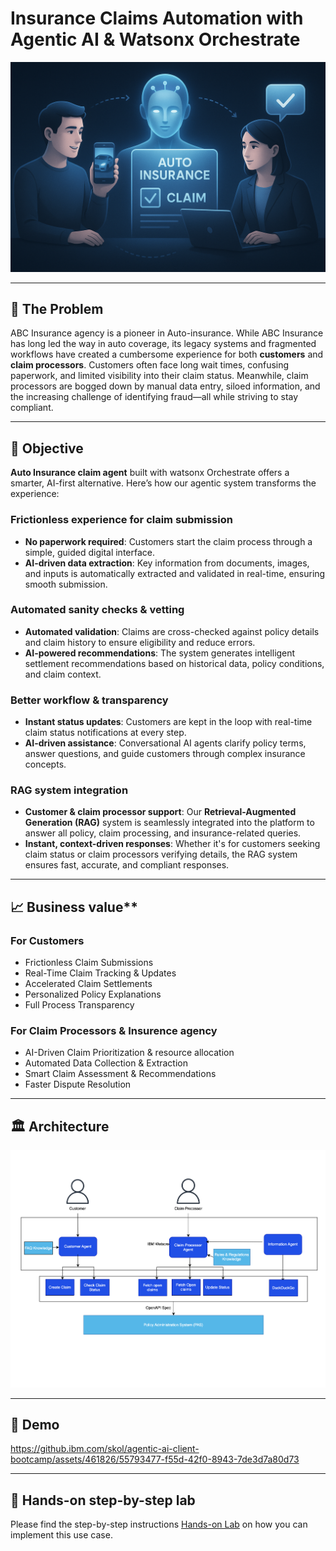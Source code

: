 # Insurance Claims Automation with Agentic AI & Watsonx Orchestrate

![](insurance-banner.png)

---

##  🤔 The Problem

ABC Insurance agency is a pioneer in Auto-insurance. While ABC Insurance has long led the way in auto coverage, its legacy systems and fragmented workflows have created a cumbersome experience for both **customers** and **claim processors**. Customers often face long wait times, confusing paperwork, and limited visibility into their claim status. Meanwhile, claim processors are bogged down by manual data entry, siloed information, and the increasing challenge of identifying fraud—all while striving to stay compliant.


---

## 🎯 Objective

**Auto Insurance claim agent** built with watsonx Orchestrate offers a smarter, AI-first alternative. Here’s how our agentic system transforms the experience:

### Frictionless experience for claim submission

* **No paperwork required**: Customers start the claim process through a simple, guided digital interface.
* **AI-driven data extraction**: Key information from documents, images, and inputs is automatically extracted and validated in real-time, ensuring smooth submission.

### Automated sanity checks & vetting

* **Automated validation**: Claims are cross-checked against policy details and claim history to ensure eligibility and reduce errors.
* **AI-powered recommendations**: The system generates intelligent settlement recommendations based on historical data, policy conditions, and claim context.

### Better workflow & transparency

* **Instant status updates**: Customers are kept in the loop with real-time claim status notifications at every step.
* **AI-driven assistance**: Conversational AI agents clarify policy terms, answer questions, and guide customers through complex insurance concepts.

### RAG system integration

* **Customer & claim processor support**: Our **Retrieval-Augmented Generation (RAG)** system is seamlessly integrated into the platform to answer all policy, claim processing, and insurance-related queries.
* **Instant, context-driven responses**: Whether it's for customers seeking claim status or claim processors verifying details, the RAG system ensures fast, accurate, and compliant responses.

---

## 📈 Business value**

### For Customers

* Frictionless Claim Submissions
* Real-Time Claim Tracking & Updates
* Accelerated Claim Settlements
* Personalized Policy Explanations
* Full Process Transparency


### For Claim Processors & Insurence agency

* AI-Driven Claim Prioritization & resource allocation
* Automated Data Collection & Extraction
* Smart Claim Assessment & Recommendations
* Faster Dispute Resolution


---

## 🏛 Architecture

![Architecture](./assets/Insurance_Autoclaims_Architecture_v1.png)

---

## 🎥 Demo

<https://github.ibm.com/skol/agentic-ai-client-bootcamp/assets/461826/55793477-f55d-42f0-8943-7de3d7a80d73>

---



##  📝 Hands-on step-by-step lab

Please find the step-by-step instructions [Hands-on Lab](/usecases/autoclaim-insurance/assets/hands_on_lab_autoclaim_insurance.md) on how you can implement this use case.
